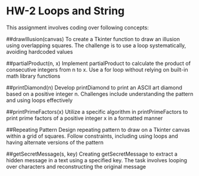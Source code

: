 # HW-2 Loops and String
This assignment involves coding over following concepts:

##drawIllusion(canvas)
To create a Tkinter function to draw an illusion using overlapping squares. The challenge is to use a loop systematically, avoiding hardcoded values

##partialProduct(n, x)
Implement partialProduct to calculate the product of consecutive integers from n to x. Use a for loop without relying on built-in math library functions

##printDiamond(n)
Develop printDiamond to print an ASCII art diamond based on a positive integer n. Challenges include understanding the pattern and using loops effectively

##printPrimeFactors(x)
Utilize a specific algorithm in printPrimeFactors to print prime factors of a positive integer x in a formatted manner

##Repeating Pattern
Design repeating pattern to draw on a Tkinter canvas within a grid of squares. Follow constraints, including using loops and having alternate versions of the pattern

##getSecretMessage(s, key)
Creating getSecretMessage to extract a hidden message in a text using a specified key. The task involves looping over characters and reconstructing the original message
